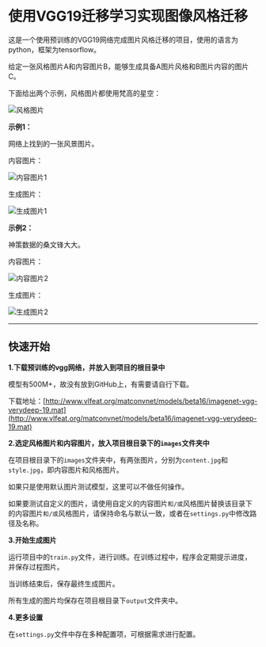 # 使用VGG19迁移学习实现图像风格迁移

这是一个使用预训练的VGG19网络完成图片风格迁移的项目，使用的语言为python，框架为tensorflow。

给定一张风格图片A和内容图片B，能够生成具备A图片风格和B图片内容的图片C。

下面给出两个示例，风格图片都使用梵高的星空：

![风格图片](https://raw.githubusercontent.com/AaronJny/nerual_style_change/master/sample/input_style_1.jpg)

**示例1：**

网络上找到的一张风景图片。

内容图片：

![内容图片1](https://raw.githubusercontent.com/AaronJny/nerual_style_change/master/sample/input_content_1.jpg)

生成图片：

![生成图片1](https://raw.githubusercontent.com/AaronJny/nerual_style_change/master/sample/output_1.jpg)


**示例2：**

神策数据的桑文锋大大。

内容图片：

![内容图片2](https://raw.githubusercontent.com/AaronJny/nerual_style_change/master/sample/input_content_2.jpg)

生成图片：

![生成图片2](https://raw.githubusercontent.com/AaronJny/nerual_style_change/master/sample/output_2.jpg)


----------------------

## 快速开始

**1.下载预训练的vgg网络，并放入到项目的根目录中**

模型有500M+，故没有放到GitHub上，有需要请自行下载。

下载地址：[http://www.vlfeat.org/matconvnet/models/beta16/imagenet-vgg-verydeep-19.mat](http://www.vlfeat.org/matconvnet/models/beta16/imagenet-vgg-verydeep-19.mat)

**2.选定风格图片和内容图片，放入项目根目录下的`images`文件夹中**

在项目根目录下的`images`文件夹中，有两张图片，分别为`content.jpg`和`style.jpg`，即内容图片和风格图片。

如果只是使用默认图片测试模型，这里可以不做任何操作。

如果要测试自定义的图片，请使用自定义的内容图片`和/或`风格图片替换该目录下的内容图片`和/或`风格图片，请保持命名与默认一致，或者在`settings.py`中修改路径及名称。

**3.开始生成图片**

运行项目中的`train.py`文件，进行训练。在训练过程中，程序会定期提示进度，并保存过程图片。

当训练结束后，保存最终生成图片。

所有生成的图片均保存在项目根目录下`output`文件夹中。

**4.更多设置**

在`settings.py`文件中存在多种配置项，可根据需求进行配置。